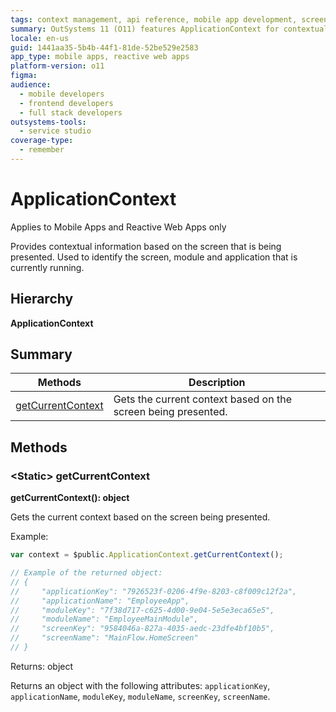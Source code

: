 ```yaml
---
tags: context management, api reference, mobile app development, screen identification, outsystems platform
summary: OutSystems 11 (O11) features ApplicationContext for contextual details on the current screen, module, and application.
locale: en-us
guid: 1441aa35-5b4b-44f1-81de-52be529e2583
app_type: mobile apps, reactive web apps
platform-version: o11
figma:
audience:
  - mobile developers
  - frontend developers
  - full stack developers
outsystems-tools:
  - service studio
coverage-type:
  - remember
---
```


# ApplicationContext

<div class="info" markdown="1">

Applies to Mobile Apps and Reactive Web Apps only

</div>

Provides contextual information based on the screen that is being presented. Used to identify the screen, module and application that is currently running.

## Hierarchy

**ApplicationContext**

## Summary

|Methods|Description|
|---|---|
|[getCurrentContext](applicationcontext.md#getcurrentcontext)|Gets the current context based on the screen being presented.|

## Methods

### &lt;Static&gt; getCurrentContext

**getCurrentContext(): object**

Gets the current context based on the screen being presented.

Example:

```javascript
var context = $public.ApplicationContext.getCurrentContext();

// Example of the returned object:
// {
//     "applicationKey": "7926523f-0206-4f9e-8203-c8f009c12f2a",
//     "applicationName": "EmployeeApp",
//     "moduleKey": "7f38d717-c625-4d00-9e04-5e5e3eca65e5",
//     "moduleName": "EmployeeMainModule",
//     "screenKey": "9584046a-827a-4035-aedc-23dfe4bf10b5",
//     "screenName": "MainFlow.HomeScreen"
// }
```

Returns: object

Returns an object with the following attributes: `applicationKey`, `applicationName`, `moduleKey`, `moduleName`, `screenKey`, `screenName`.

